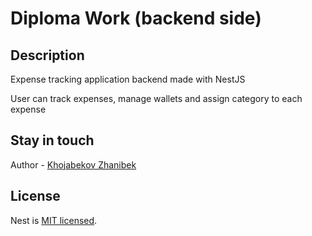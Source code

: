 # Diploma Work (backend side)

## Description

Expense tracking application backend made with NestJS

User can track expenses, manage wallets and assign category to each expense


## Stay in touch

Author - [Khojabekov Zhanibek](https://t.me/Zhanibek_02)

## License

Nest is [MIT licensed](LICENSE).
